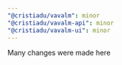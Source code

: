 ```yaml
---
"@cristiadu/vavalm": minor
"@cristiadu/vavalm-api": minor
"@cristiadu/vavalm-ui": minor
---
```


Many changes were made here
